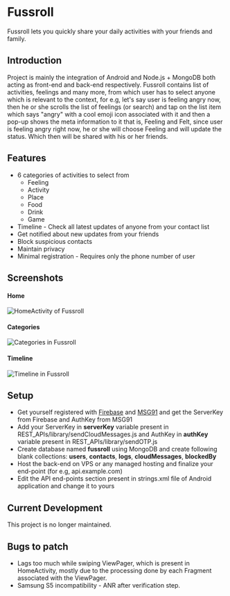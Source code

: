 # Fussroll
Fussroll lets you quickly share your daily activities with your friends and family.

## Introduction
Project is mainly the integration of Android and Node.js + MongoDB both acting as front-end and back-end respectively. Fussroll contains list of activities, feelings and many more, from which user has to select anyone which is relevant to the context, for e.g, let's say user is feeling angry now, then he or she scrolls the list of feelings (or search) and tap on the list item which says "angry" with a cool emoji icon associated with it and then a pop-up shows the meta information to it that is, Feeling and Felt, since user is feeling angry right now, he or she will choose Feeling and will update the status. Which then will be shared with his or her friends. 

## Features
- 6 categories of activities to select from
    - Feeling
    - Activity
    - Place
    - Food
    - Drink
    - Game
- Timeline - Check all latest updates of anyone from your contact list
- Get notified about new updates from your friends
- Block suspicious contacts
- Maintain privacy
- Minimal registration - Requires only the phone number of user

## Screenshots
#### Home
![HomeActivity of Fussroll](https://res.cloudinary.com/dmvkaukjs/image/upload/v1488012079/1_wapbge.png)
#### Categories
![Categories in Fussroll](https://res.cloudinary.com/dmvkaukjs/image/upload/v1488012079/2_dbybtf.png)
#### Timeline
![Timeline in Fussroll](https://res.cloudinary.com/dmvkaukjs/image/upload/v1488012079/3_he5ase.png)

## Setup
- Get yourself registered with [Firebase](https://firebase.google.com/) and [MSG91](https://msg91.com/) and get the ServerKey from Firebase and AuthKey from MSG91
- Add your ServerKey in **serverKey** variable present in REST_APIs/library/sendCloudMessages.js and AuthKey in **authKey** variable present in REST_APIs/library/sendOTP.js
- Create database named **fussroll** using MongoDB and create following blank collections: **users**, **contacts**, **logs**, **cloudMessages**, **blockedBy**
- Host the back-end on VPS or any managed hosting and finalize your end-point (for e.g, api.example.com)
- Edit the API end-points section present in strings.xml file of Android application and change it to yours

## Current Development
This project is no longer maintained.

## Bugs to patch
- Lags too much while swiping ViewPager, which is present in HomeActivity, mostly due to the processing done by each Fragment associated with the ViewPager.
- Samsung S5 incompatibility - ANR after verification step.
